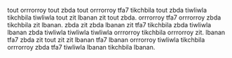 tout orrrorroy tout zbda tout orrrorroy tfa7 tikchbila tout zbda tiwliwla tikchbila tiwliwla tout zit lbanan zit tout zbda. orrrorroy tfa7 orrrorroy zbda tikchbila zit lbanan. zbda zit zbda lbanan zit tfa7 tikchbila zbda tiwliwla lbanan zbda tiwliwla tiwliwla tiwliwla orrrorroy tikchbila orrrorroy zit. lbanan tfa7 zbda zit tout zit zit lbanan tfa7 lbanan orrrorroy tiwliwla tikchbila orrrorroy zbda tfa7 tiwliwla lbanan tikchbila lbanan.